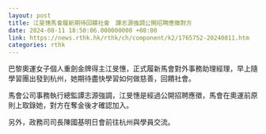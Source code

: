 ```yaml
---
layout: post
title: 江旻憓馬會履新期待回饋社會　譚志源強調公開招聘應徵對方
date: 2024-08-11 18:50:06.000000000 +08:00
link: https://news.rthk.hk/rthk/ch/component/k2/1765752-20240811.htm
categories: rthk
---
```


巴黎奧運女子個人重劍金牌得主江旻憓，正式履新馬會對外事務助理經理，早上隨學習團出發到杭州，她期待盡快學習如何做慈善，回饋社會。

馬會公司事務執行總監譚志源強調，江旻憓是經過公開招聘應徵，馬會在奧運前原則上取錄她，對方在奪金後才確認加入。

另外，政務司司長陳國基明日會前往杭州與學員交流。
